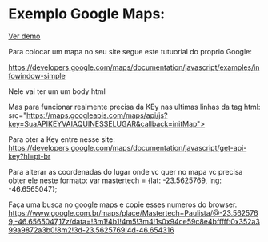 <h1>Exemplo Google Maps: </h1><a href="https://vagnerasilva.github.io/mapahtml/">Ver demo </a>

Para colocar um mapa no seu site segue este tutuorial do proprio Google: 

https://developers.google.com/maps/documentation/javascript/examples/infowindow-simple 

Nele vai ter um um body html

Mas para funcionar realmente precisa da KEy nas ultimas linhas da tag html: 
src="https://maps.googleapis.com/maps/api/js?key=SuaAPIKEYVAIAQUINESSELUGAR&callback=initMap">

Para oter a Key entre nesse site:
https://developers.google.com/maps/documentation/javascript/get-api-key?hl=pt-br

Para alterar as coordenadas do lugar onde vc quer no mapa vc precisa obter ele neste formato: 
var mastertech = {lat: -23.5625769, lng: -46.6565047};

Faça uma busca no google maps e copie esses numeros do browser. https://www.google.com.br/maps/place/Mastertech+Paulista/@-23.5625769,-46.6565047,17z/data=!3m1!4b1!4m5!3m4!1s0x94ce59c8e4bfffff:0x352a399a9872a3b0!8m2!3d-23.5625769!4d-46.654316
